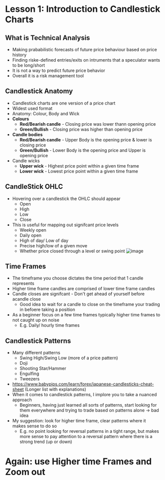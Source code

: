 <h1>Lesson 1: Introduction to Candlestick Charts</h1>

## What is Technical Analysis
- Making prababilistic forecasts of future price behaviour based on price history
- Finding riske-defined entries/exits on intruments that a speculator wants to be long/short
- It is not a way to predict future price behavior 
- Overall it is a risk management tool


## Candlestick Anatomy
- Candlestick charts are one version of a price chart
- Widest used format 
- Anatomy: Colour, Body and Wick
- **Colours**
	- **Red/Bearish candle** - Closing price was lower thann opening price
	- **Green/Bullish** - Closing price was higher than opening price
- **Candle bodies**
	- **Red/Bearish candle** - Upper Body is the opening price & lower is closing price
	- **Green/Bullish** - Lower Body is the opening price and Upper is opening price
- Candle wicks
	- **Upper wick** - Highest price point within a given time frame
	- **Lower wick** - Lowest price point within a given time frame


## CandleStick OHLC
- Hovering over a candlestick the OHLC should appear 
	- Open 
	- High
	- Low
	- Close
- This is useful for mapping out signifcant price levels
	- Weekly open
	- Daily open
	- High of day/ Low of day
	- Precise high/low of a given move
	- Whether price closed through a level or swing point
![image](https://user-images.githubusercontent.com/33027308/217070815-7e4eb4d0-5558-4932-b261-f97f52d1ad32.png)


## Time Frames
- The timeframe you choose dictates the time period that 1 candle represents 
- Higher time frame candles are comprised of lower time frame candles
- Candle closes are signifcant - Don't get ahead of yourself before  acandle close
	- Good idea to wait for a candle to close on the timeframe your trading in befoere taking a position
- As a beginner focus on a few time frames typically higher time frames to not caught up on noise 
	- E.g. Daily/ hourly time frames


## Candlestick Patterns
- Many different patterns
	-   Swing High/Swing Low (more of a price pattern)
	-   Doji
	-   Shooting Star/Hammer
	-   Engulfing
	-   Tweezers
- https://www.babypips.com/learn/forex/japanese-candlesticks-cheat-sheet (Longer list with explanations)
-   When it comes to candlestick patterns, I implore you to take a nuanced approach
	-   Beginners, having just learned all sorts of patterns, start looking for them everywhere and trying to trade based on patterns alone → bad idea 
-   My suggestion: look for higher time frame, clear patterns where it makes sense to do so
	-   E.g. no point looking for reversal patterns in a tight range, but makes more sense to pay attention to a reversal pattern where there is a strong trend (up or down)
    



# Again:  use Higher time Frames and Zoom out

